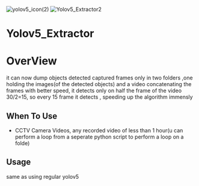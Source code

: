 ![yolov5_icon(2)](https://user-images.githubusercontent.com/33643615/202762501-eeeb9514-cf6a-4f24-a20d-435b1646dc10.png)              ![Yolov5_Extractor2](https://user-images.githubusercontent.com/33643615/202762792-a94d4b0c-aef2-49bb-959c-d27a9cba7051.png)


<h1>Yolov5_Extractor</h1>

<h1>OverView</h1>
it can now dump objects detected captured frames  only in two folders ,one holding the images(of the detected objects) and a video concatenating the frames with better speed, it detects only on half the frame of the video 30/2=15, so every 15 frame it detects , speeding up the algorithm immensly


## When To Use

- CCTV Camera Videos, any recorded video of less than 1 hour(u can perform a loop from a seperate python script to perform a loop on a folde)

<h2>Usage</h2>

same as using regular yolov5
